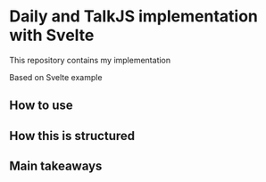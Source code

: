 # Daily and TalkJS implementation with Svelte

This repository contains my implementation 

Based on Svelte example

## How to use

## How this is structured

## Main takeaways

